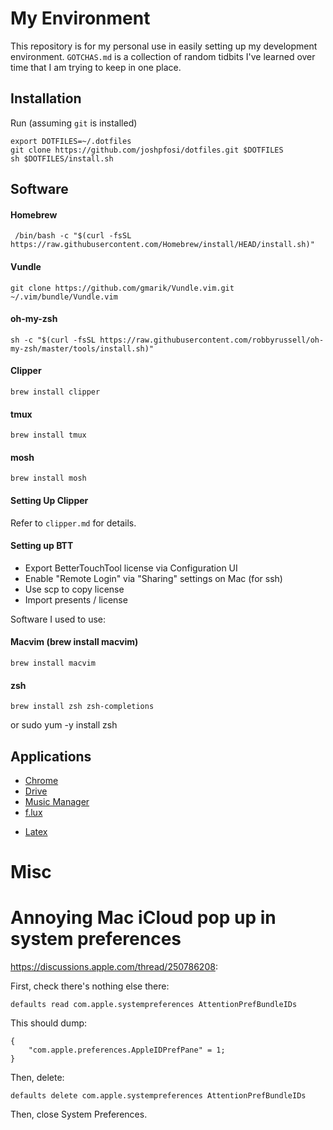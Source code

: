 # My Environment

This repository is for my personal use in easily setting up my development
environment. `GOTCHAS.md` is a collection of random tidbits I've learned over time
that I am trying to keep in one place.

## Installation

Run (assuming `git` is installed)
```
export DOTFILES=~/.dotfiles
git clone https://github.com/joshpfosi/dotfiles.git $DOTFILES
sh $DOTFILES/install.sh
```

## Software

#### Homebrew
     /bin/bash -c "$(curl -fsSL https://raw.githubusercontent.com/Homebrew/install/HEAD/install.sh)"
#### Vundle
    git clone https://github.com/gmarik/Vundle.vim.git ~/.vim/bundle/Vundle.vim
#### oh-my-zsh
    sh -c "$(curl -fsSL https://raw.githubusercontent.com/robbyrussell/oh-my-zsh/master/tools/install.sh)"
#### Clipper
    brew install clipper
#### tmux
    brew install tmux
#### mosh
    brew install mosh

#### Setting Up Clipper

Refer to `clipper.md` for details.

#### Setting up BTT

* Export BetterTouchTool license via Configuration UI
* Enable "Remote Login" via "Sharing" settings on Mac (for ssh)
* Use scp to copy license
* Import presents / license

Software I used to use:

#### Macvim (brew install macvim)
    brew install macvim
#### zsh
    brew install zsh zsh-completions
or
    sudo yum -y install zsh

## Applications
* [Chrome](https://support.google.com/chrome/answer/95346?hl=en)
* [Drive](https://www.google.com/drive/download/)
* [Music Manager](https://support.google.com/googleplay/answer/1229970?hl=en)
* [f.lux](https://justgetflux.com/news/pages/macquickstart/#download)
<!---
* [Postgres.app](http://postgresapp.com/)
* [Java](http://www.oracle.com/technetwork/java/javase/downloads/jdk8-downloads-2133151.html)
-->
* [Latex](http://tug.org/mactex/mactex-download.html)

# Misc

# Annoying Mac iCloud pop up in system preferences

https://discussions.apple.com/thread/250786208:

First, check there's nothing else there:
```
defaults read com.apple.systempreferences AttentionPrefBundleIDs
```
This should dump:
```
{
    "com.apple.preferences.AppleIDPrefPane" = 1;
}
```
Then, delete:
```
defaults delete com.apple.systempreferences AttentionPrefBundleIDs
```
Then, close System Preferences.

